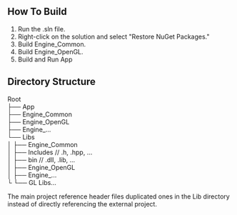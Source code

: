 ## How To Build
1. Run the .sln file.
2. Right-click on the solution and select "Restore NuGet Packages."
3. Build Engine_Common.
4. Build Engine_OpenGL.
5. Build and Run App

## Directory Structure
Root\
├── App\
├── Engine_Common\
├── Engine_OpenGL\
├── Engine_...\
└── Libs\
│   ├── Engine_Common\
│       ├── Includes // .h, .hpp, ...\
│       ├── bin // .dll, .lib, ...\
│   ├── Engine_OpenGL\
│   ├── Engine_...\
└   └── GL Libs...

The main project reference header files duplicated ones in the Lib directory instead of directly referencing the external project.
